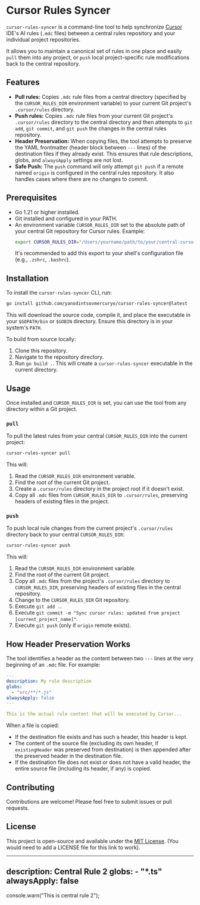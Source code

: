 # Cursor Rules Syncer

`cursor-rules-syncer` is a command-line tool to help synchronize [Cursor](https://cursor.sh) IDE's AI rules (`.mdc` files) between a central rules repository and your individual project repositories.

It allows you to maintain a canonical set of rules in one place and easily `pull` them into any project, or `push` local project-specific rule modifications back to the central repository.

## Features

*   **Pull rules:** Copies `.mdc` rule files from a central directory (specified by the `CURSOR_RULES_DIR` environment variable) to your current Git project's `.cursor/rules` directory.
*   **Push rules:** Copies `.mdc` rule files from your current Git project's `.cursor/rules` directory to the central directory and then attempts to `git add`, `git commit`, and `git push` the changes in the central rules repository.
*   **Header Preservation:** When copying files, the tool attempts to preserve the YAML frontmatter (header block between `---` lines) of the destination files if they already exist. This ensures that rule descriptions, globs, and `alwaysApply` settings are not lost.
*   **Safe Push:** The `push` command will only attempt `git push` if a remote named `origin` is configured in the central rules repository. It also handles cases where there are no changes to commit.

## Prerequisites

*   Go 1.21 or higher installed.
*   Git installed and configured in your PATH.
*   An environment variable `CURSOR_RULES_DIR` set to the absolute path of your central Git repository for Cursor rules.
    Example:
    ```bash
    export CURSOR_RULES_DIR="/Users/yourname/path/to/your/central-cursor-rules-repo"
    ```
    It's recommended to add this export to your shell's configuration file (e.g., `.zshrc`, `.bashrc`).

## Installation

To install the `cursor-rules-syncer` CLI, run:

```bash
go install github.com/yanodintsovmercuryo/cursor-rules-syncer@latest
```

This will download the source code, compile it, and place the executable in your `$GOPATH/bin` or `$GOBIN` directory. Ensure this directory is in your system's `PATH`.

To build from source locally:
1. Clone this repository.
2. Navigate to the repository directory.
3. Run `go build .`. This will create a `cursor-rules-syncer` executable in the current directory.

## Usage

Once installed and `CURSOR_RULES_DIR` is set, you can use the tool from any directory within a Git project.

### `pull`

To pull the latest rules from your central `CURSOR_RULES_DIR` into the current project:

```bash
cursor-rules-syncer pull
```

This will:
1. Read the `CURSOR_RULES_DIR` environment variable.
2. Find the root of the current Git project.
3. Create a `.cursor/rules` directory in the project root if it doesn't exist.
4. Copy all `.mdc` files from `CURSOR_RULES_DIR` to `.cursor/rules`, preserving headers of existing files in the project.

### `push`

To push local rule changes from the current project's `.cursor/rules` directory back to your central `CURSOR_RULES_DIR`:

```bash
cursor-rules-syncer push
```

This will:
1. Read the `CURSOR_RULES_DIR` environment variable.
2. Find the root of the current Git project.
3. Copy all `.mdc` files from the project's `.cursor/rules` directory to `CURSOR_RULES_DIR`, preserving headers of existing files in the central repository.
4. Change to the `CURSOR_RULES_DIR` Git repository.
5. Execute `git add .`.
6. Execute `git commit -m "Sync cursor rules: updated from project [current_project_name]"`.
7. Execute `git push` (only if `origin` remote exists).

## How Header Preservation Works

The tool identifies a header as the content between two `---` lines at the very beginning of an `.mdc` file. For example:

```yaml
---
description: My rule description
globs: 
  - "src/**/*.js"
alwaysApply: false
---

This is the actual rule content that will be executed by Cursor...
```

When a file is copied:
*   If the destination file exists and has such a header, this header is kept.
*   The content of the source file (excluding its own header, if `existingHeader` was preserved from destination) is then appended after the preserved header in the destination file.
*   If the destination file does not exist or does not have a valid header, the entire source file (including its header, if any) is copied.

## Contributing

Contributions are welcome! Please feel free to submit issues or pull requests.

## License

This project is open-source and available under the [MIT License](LICENSE). (You would need to add a LICENSE file for this link to work).


---
description: Central Rule 2
globs:
    - "*.ts"
alwaysApply: false
---
console.warn("This is central rule 2");